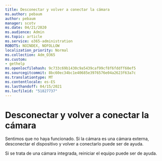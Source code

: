 ```yaml
---
title: Desconectar y volver a conectar la cámara
ms.author: pebaum
author: pebaum
manager: scotv
ms.date: 04/21/2020
ms.audience: Admin
ms.topic: article
ms.service: o365-administration
ROBOTS: NOINDEX, NOFOLLOW
localization_priority: Normal
ms.collection: Adm_O365
ms.custom:
- gethelp
ms.openlocfilehash: 9c733c69b1430c9a5439caf99cf8f6fddff60ef5
ms.sourcegitcommit: 8bc60ec34bc1e40685e3976576e04a2623f63a7c
ms.translationtype: MT
ms.contentlocale: es-ES
ms.lasthandoff: 04/15/2021
ms.locfileid: "51827737"
---
```

# <a name="unplug-and-reconnect-camera"></a>Desconectar y volver a conectar la cámara

Sentimos que no haya funcionado. Si la cámara es una cámara externa, desconectar el dispositivo y volver a conectarlo puede ser de ayuda.

Si se trata de una cámara integrada, reiniciar el equipo puede ser de ayuda.
